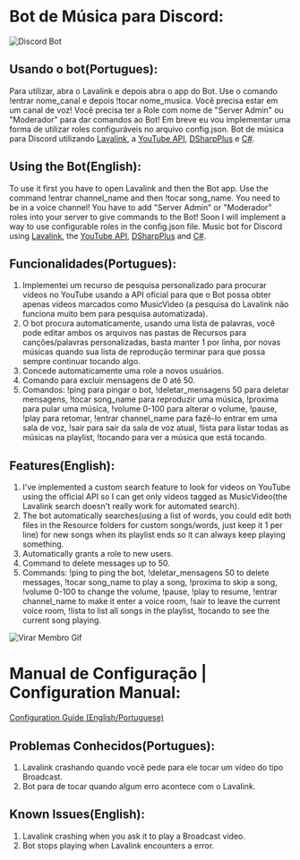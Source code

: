 # Bot de Música para Discord:

![Discord Bot](https://i.gyazo.com/ccaa70f3de5e2d039653f9759b6d3daf.png)

 ## Usando o bot(Portugues):
 Para utilizar, abra o Lavalink e depois abra o app do Bot. Use o comando !entrar nome_canal e depois !tocar nome_musica. Você precisa estar em um canal de voz! Você precisa ter a Role com nome de "Server Admin" ou "Moderador" para dar comandos ao Bot! Em breve eu vou implementar uma forma de utilizar roles configuráveis no arquivo config.json.
 Bot de música para Discord utilizando [Lavalink](https://github.com/Frederikam/Lavalink), a [YouTube API](https://developers.google.com/youtube/v3), [DSharpPlus](https://github.com/DSharpPlus/DSharpPlus) e [C#](https://dotnet.microsoft.com). 
 ## Using the Bot(English):
 To use it first you have to open Lavalink and then the Bot app. Use the command !entrar channel_name and then !tocar song_name. You need to be in a voice channel! You have to add "Server Admin" or "Moderador" roles into your server to give commands to the Bot! Soon I will implement a way to use configurable roles in the config.json file.
  Music bot for Discord using [Lavalink](https://github.com/Frederikam/Lavalink), the [YouTube API](https://developers.google.com/youtube/v3), [DSharpPlus](https://github.com/DSharpPlus/DSharpPlus) and [C#](https://dotnet.microsoft.com).

 ## Funcionalidades(Portugues):
  1. Implementei um recurso de pesquisa personalizado para procurar vídeos no YouTube usando a API oficial para que o Bot possa obter apenas vídeos marcados como MusicVideo (a pesquisa do Lavalink não funciona muito bem para pesquisa automatizada).
  2. O bot procura automaticamente, usando uma lista de palavras, você pode editar ambos os arquivos nas pastas de Recursos para canções/palavras personalizadas, basta manter 1 por linha, por novas músicas quando sua lista de reprodução terminar para que possa sempre continuar tocando algo.
  3. Concede automaticamente uma role a novos usuários.
  4. Comando para excluir mensagens de 0 até 50.
  5. Comandos: !ping para pingar o bot, !deletar_mensagens 50 para deletar mensagens, !tocar song_name para reproduzir uma música, !proxima para pular uma música, !volume 0-100 para alterar o volume, !pause, !play para retomar, !entrar channel_name para fazê-lo entrar em uma sala de voz, !sair para sair da sala de voz atual, !lista para listar todas as músicas na playlist, !tocando para ver a música que está tocando.
  
  
 ## Features(English):
  1. I've implemented a custom search feature to look for videos on YouTube using the official API so I can get only videos tagged as MusicVideo(the Lavalink search doesn't really work for automated search).
  2. The bot automatically searches(using a list of words, you could edit both files in the Resource folders for custom songs/words, just keep it 1 per line) for new songs when its playlist ends so it can always keep playing something.
  3. Automatically grants a role to new users.
  4. Command to delete messages up to 50.
  5. Commands: !ping to ping the bot, !deletar_mensagens 50 to delete messages, !tocar song_name to play a song, !proxima to skip a song, !volume 0-100 to change the volume, !pause, !play to resume, !entrar channel_name to make it enter a voice room, !sair to leave the current voice room, !lista to list all songs in the playlist, !tocando to see the current song playing.
  
  ![Virar Membro Gif](https://i.gyazo.com/bf0c93a556ce22804215688d05272fdc.gif)
  
# Manual de Configuração | Configuration Manual:
 [Configuration Guide (English/Portuguese)](https://github.com/LeonardoFer/Discord-Music-Bot-CSharp/commit/0e6613bba36fec7e42851cb89f3edb3e1568579c)
 
 
 
## Problemas Conhecidos(Portugues):
 1. Lavalink crashando quando você pede para ele tocar um vídeo do tipo Broadcast.
 2. Bot para de tocar quando algum erro acontece com o Lavalink.
## Known Issues(English):
 1. Lavalink crashing when you ask it to play a Broadcast video.
 2. Bot stops playing when Lavalink encounters a error.
